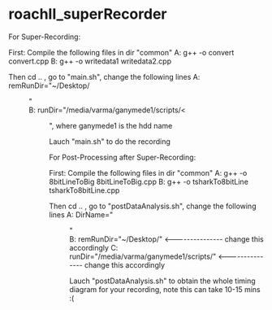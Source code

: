 # roachII_superRecorder

For Super-Recording:

First: Compile the following files in dir "common"
  A: g++ -o convert convert.cpp 
  B: g++ -o writedata1 writedata2.cpp

Then cd .. , go to "main.sh", change the following lines
  A: remRunDir="~/Desktop/<DIR NAME FOR THIS RECORDING ON NODES>"  
  B: runDir="/media/varma/ganymede1/scripts/<<DIR NAME FOR THIS RECORDING ON NODES>", where ganymede1 is the hdd name

  Lauch "main.sh" to do the recording


For Post-Processing after Super-Recording:

First: Compile the following files in dir "common"
  A: g++ -o 8bitLineToBig 8bitLineToBig.cpp 
  B: g++ -o tsharkTo8bitLine tsharkTo8bitLine.cpp

Then cd .. , go to "postDataAnalysis.sh", change the following lines
  A: DirName="<DIR NAME THE ABOVE RECORDING>"  
  B: remRunDir="~/Desktop/"       <--------------- change this accordingly 
  C: runDir="/media/varma/ganymede1/scripts/"       <--------------- change this accordingly

  Lauch "postDataAnalysis.sh" to obtain the whole timing diagram for your recording, note this can take 10-15 mins :(
